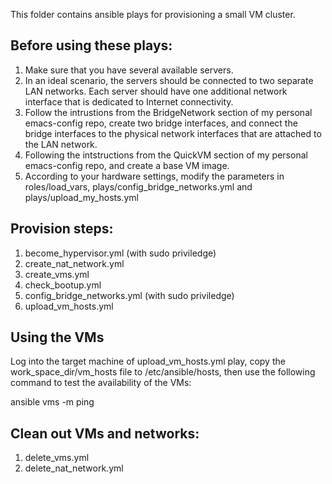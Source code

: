 This folder contains ansible plays for provisioning a small VM cluster.

## Before using these plays:
1. Make sure that you have several available servers.
2. In an ideal scenario, the servers should be connected to two separate LAN networks. Each server should have one additional network interface that is dedicated to Internet connectivity.
3. Follow the intrustions from the BridgeNetwork section of my personal emacs-config repo, create two bridge interfaces, and connect the bridge interfaces to the physical network interfaces that are attached to the LAN network. 
4. Following the intstructions from the QuickVM section of my personal emacs-config repo, and create a base VM image.
3. According to your hardware settings, modify the parameters in roles/load_vars, plays/config_bridge_networks.yml and plays/upload_my_hosts.yml

## Provision steps:
1. become_hypervisor.yml (with sudo priviledge)
2. create_nat_network.yml
3. create_vms.yml
4. check_bootup.yml
5. config_bridge_networks.yml (with sudo priviledge)
6. upload_vm_hosts.yml

## Using the VMs
Log into the target machine of upload_vm_hosts.yml play, copy the work_space_dir/vm_hosts file to /etc/ansible/hosts, then use the following command to test the availability of the VMs:

ansible vms -m ping

## Clean out VMs and networks:
1. delete_vms.yml
2. delete_nat_network.yml